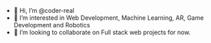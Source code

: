 - 👋 Hi, I’m @coder-real
- 👀 I’m interested in Web Development, Machine Learning, AR, Game Development and Robotics
- 💞️ I’m looking to collaborate on Full stack web projects for now.

<!---
coder-real/coder-real is a ✨ special ✨ repository because its `README.md` (this file) appears on your GitHub profile.
You can click the Preview link to take a look at your changes.
--->
